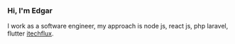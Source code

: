  ### Hi, I'm Edgar
 I work as a software engineer, my approach is node js, react js, php laravel, flutter
  [itechflux](https://techflux.web.app).

<!-- 
| comand | data |
| -------|------|
| test   |      | -->

 

<!-- @-chintan-golakiya -->
